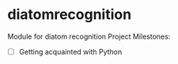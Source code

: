 # diatomrecognition
Module for diatom recognition
Project Milestones:

- [ ] Getting acquainted with Python
